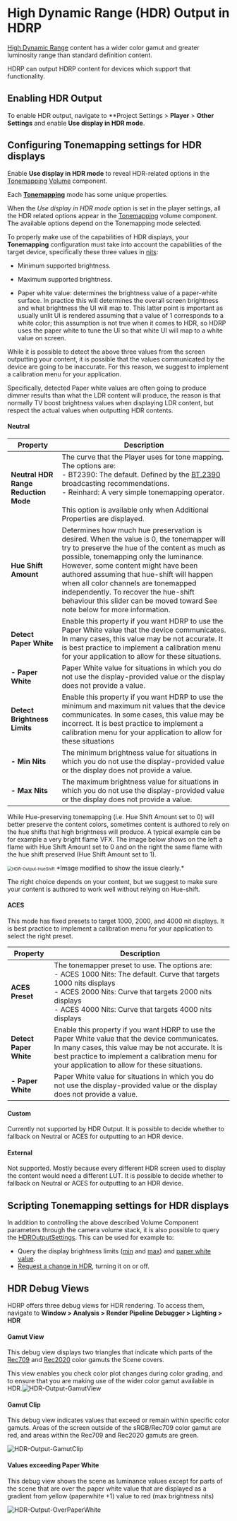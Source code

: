 # High Dynamic Range (HDR) Output in HDRP

[High Dynamic Range](https://en.wikipedia.org/wiki/High-dynamic-range_imaging) content has a wider color gamut and greater luminosity range than standard definition content.

HDRP can output HDRP content for devices which support that functionality.

## Enabling HDR Output

To enable HDR output, navigate to **Project Settings > **Player** > **Other Settings** and enable **Use display in HDR mode**.

## Configuring Tonemapping settings for HDR displays

Enable **Use display in HDR mode** to reveal HDR-related options in the [Tonemapping](https://github.com/Unity-Technologies/Graphics/pull/Post-Processing-Tonemapping.md) [Volume](https://docs.unity3d.com/Packages/com.unity.render-pipelines.high-definition@13.0/manual/Volumes.html) component.

Each **[Tonemapping](Post-Processing-Tonemapping.md)** mode has some unique properties.

When the *Use display in HDR mode* option is set in the player settings, all the HDR related options appear in the  [Tonemapping](Post-Processing-Tonemapping.md) volume component. The available options depend on the Tonemapping mode selected.

To properly make use of the capabilities of HDR displays, your **Tonemapping** configuration must take into account the capabilities of the target device, specifically these three values in [nits](https://en.wikipedia.org/wiki/Candela_per_square_metre):

- Minimum supported brightness.
- Maximum supported brightness.

- Paper white value: determines the brightness value of a paper-white surface. In practice this will determines the overall screen brightness and what brightness the UI will map to. This latter point is important as usually unlit UI is rendered assuming that a value of 1 corresponds to a white color; this assumption is not true when it comes to HDR, so HDRP uses the paper white to tune the UI so that white UI will map to a white value on screen.



While it is possible to detect the above three values from the screen outputting your content, it is possible that the values communicated by the device are going to be inaccurate. For this reason, we suggest to implement a calibration menu for your application.

Specifically, detected Paper white values are often going to produce dimmer results than what the LDR content will produce, the reason is that normally TV boost brightness values when displaying LDR content, but respect the actual values when outputting HDR contents.

#### Neutral

| **Property**                         | **Description**                                              |
| ------------------------------------ | ------------------------------------------------------------ |
| **Neutral HDR Range Reduction Mode** | The curve that the Player uses for tone mapping. The options are:<br />- BT2390: The default. Defined by the [BT.2390](https://www.itu.int/pub/R-REP-BT.2390) broadcasting recommendations.<br />- Reinhard: A very simple tonemapping operator.<br /><br />This option is available only when Additional Properties are displayed. |
| **Hue Shift Amount**                 | Determines how much hue preservation is desired. When the value is 0, the tonemapper will try to preserve the hue of the content as much as possible, tonemapping only the luminance. However, some content might have been authored assuming that hue-shift will happen when all color channels are tonemapped independently. To recover the hue-shift behaviour this slider can be moved toward See note below for more information. |
| **Detect Paper White**               | Enable this property if you want HDRP to use the Paper White value that the device communicates. In many cases, this value may be not accurate. It is best practice to implement a calibration menu for your application to allow for these situations. |
| **- Paper White**                    | Paper White value for situations in which you do not use the display-provided value or the display does not provide a value. |
| **Detect Brightness Limits**         | Enable this property if you want HDRP to use the minimum and maximum nit values that the device communicates. In some cases, this value may be incorrect. It is best practice to implement a calibration menu for your application to allow for these situations |
| **- Min Nits**                       | The minimum brightness value for situations in which you do not use the display-provided value or the display does not provide a value. |
| **- Max Nits**                       | The maximum brightness value for situations in which you do not use the display-provided value or the display does not provide a value. |

While Hue-preserving tonemapping (i.e. Hue Shift Amount set to 0) will better preserve the content colors, sometimes content is authored to rely on the hue shifts that high brightness will produce. A typical example can be for example a very bright flame VFX. The image below shows on the left a flame with Hue Shift Amount set to 0 and on the right the same flame with the hue shift preserved (Hue Shift Amount set to 1).

 <img src="C:\Users\franc\Documents\Github\SRP\com.unity.render-pipelines.high-definition\Documentation~\Images\HDR-Output-HueShift.png" alt="HDR-Output-HueShift" style="zoom:67%;" />
*Image modified to show the issue clearly.*

The right choice depends on your content, but we suggest to make sure your content is authored to work well without relying on Hue-shift.

#### ACES

This mode has fixed presets to target 1000, 2000, and 4000 nit displays. It is best practice to implement a calibration menu for your application to select the right preset.

| **Property**           | **Description**                                              |
| ---------------------- | ------------------------------------------------------------ |
| **ACES Preset**        | The tonemapper preset to use. The options are:<br />- ACES 1000 Nits: The default. Curve that targets 1000 nits displays<br />- ACES 2000 Nits: Curve that targets 2000 nits displays<br />- ACES 4000 Nits: Curve that targets 4000 nits displays |
| **Detect Paper White** | Enable this property if you want HDRP to use the Paper White value that the device communicates. In many cases, this value may be not accurate. It is best practice to implement a calibration menu for your application to allow for these situations. |
| **- Paper White**      | Paper White value for situations in which you do not use the display-provided value or the display does not provide a value. |

#### Custom

Currently not supported by HDR Output. It is possible to decide whether to fallback on Neutral or ACES for outputting to an HDR device.

#### External

Not supported. Mostly because every different HDR screen used to display the content would need a different LUT. It is possible to decide whether to fallback on Neutral or ACES for outputting to an HDR device.

## Scripting Tonemapping settings for HDR displays

In addition to controlling the above described Volume Component parameters through the camera volume stack, it is also possible to query the [HDROutputSettings](https://docs.unity3d.com/ScriptReference/HDROutputSettings.html). This can be used for example to:

- Query the display brightness limits ([min](https://docs.unity3d.com/ScriptReference/HDROutputSettings-minToneMapLuminance.htmlhttps://docs.unity3d.com/ScriptReference/HDROutputSettings-minToneMapLuminance.html) and [max](https://docs.unity3d.com/ScriptReference/HDROutputSettings-maxToneMapLuminance.html)) and [paper white value](https://docs.unity3d.com/ScriptReference/HDROutputSettings-paperWhiteNits.html).
- [Request a change in HDR](https://docs.unity3d.com/ScriptReference/HDROutputSettings.RequestHDRModeChange.html), turning it on or off.

## HDR Debug Views

HDRP offers three debug views for HDR rendering. To access them, navigate to **Window > Analysis > Render Pipeline Debugger > Lighting > HDR**

#### Gamut View

This debug view displays two triangles that indicate which parts of the [Rec709](https://en.wikipedia.org/wiki/Rec._709) and [Rec2020](https://en.wikipedia.org/wiki/Rec._2020) color gamuts the Scene covers.

This view enables you check color plot changes during color grading, and to ensure that you are making use of the wider color gamut available in HDR.![HDR-Output-GamutView](C:\Users\franc\Documents\Github\SRP\com.unity.render-pipelines.high-definition\Documentation~\Images\HDR-Output-GamutView.png)

#### Gamut Clip

This debug view indicates values that exceed or remain within specific color gamuts. Areas of the screen outside of the sRGB/Rec709 color gamut are red, and areas within the Rec709 and Rec2020 gamuts are green.

![HDR-Output-GamutClip](C:\Users\franc\Documents\Github\SRP\com.unity.render-pipelines.high-definition\Documentation~\Images\HDR-Output-GamutClip.png)



#### Values exceeding Paper White

This debug view shows the scene as luminance values except for parts of the scene that are over the paper white value that are displayed as a gradient from yellow (paperwhite +1) value to red (max brightness nits)

![HDR-Output-OverPaperWhite](C:\Users\franc\Documents\Github\SRP\com.unity.render-pipelines.high-definition\Documentation~\Images\HDR-Output-OverPaperWhite.png)
